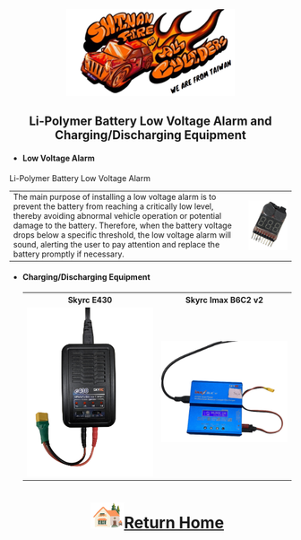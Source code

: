 <div align="center"><img src="../../other/img/logo.png" width="300" alt=" logo"></div>

## <div align="center">Li-Polymer Battery Low Voltage Alarm and Charging/Discharging Equipment</div> 
 - #### Low Voltage Alarm
 Li-Polymer Battery Low Voltage Alarm
   <div align="center">
   <table>
   <tr>
   <td>The main purpose of installing a low voltage alarm is to prevent the battery from reaching a critically low level, thereby avoiding abnormal vehicle operation or potential damage to the battery. Therefore, when the battery voltage drops below a specific threshold, the low voltage alarm will sound, alerting the user to pay attention and replace the battery promptly if necessary.  
        
   </td>
   <td><img src="./img/low_voltage_alarm.png" width = "500"  alt="low_voltage_alarm" align="center" /></td>
    </tr>
   </table>
   </div>
   
  - #### Charging/Discharging Equipment
      <div align="center">
      <table>
        <tr align="center">
        <th>Skyrc E430</th>
        <th>Skyrc Imax B6C2 v2</th>
        </tr>
        <tr>
        <td><img src="./img/e430.png" width = "300"  alt="Discharging Equipment" /></td>
        <td><img src="./img/B6AC2.png" width = "300"  alt="Discharging Equipment" /></td>
        </tr>

</table>
</div>
      
     
 
# <div align="center">![HOME](../../other/img/Home.png)[Return Home](../../)</div> 
